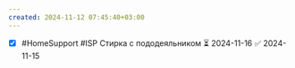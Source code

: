 ```yaml
---
created: 2024-11-12 07:45:40+03:00
---
```


- [x] #HomeSupport #ISP Стирка с пододеяльником ⏳ 2024-11-16 ✅ 2024-11-15